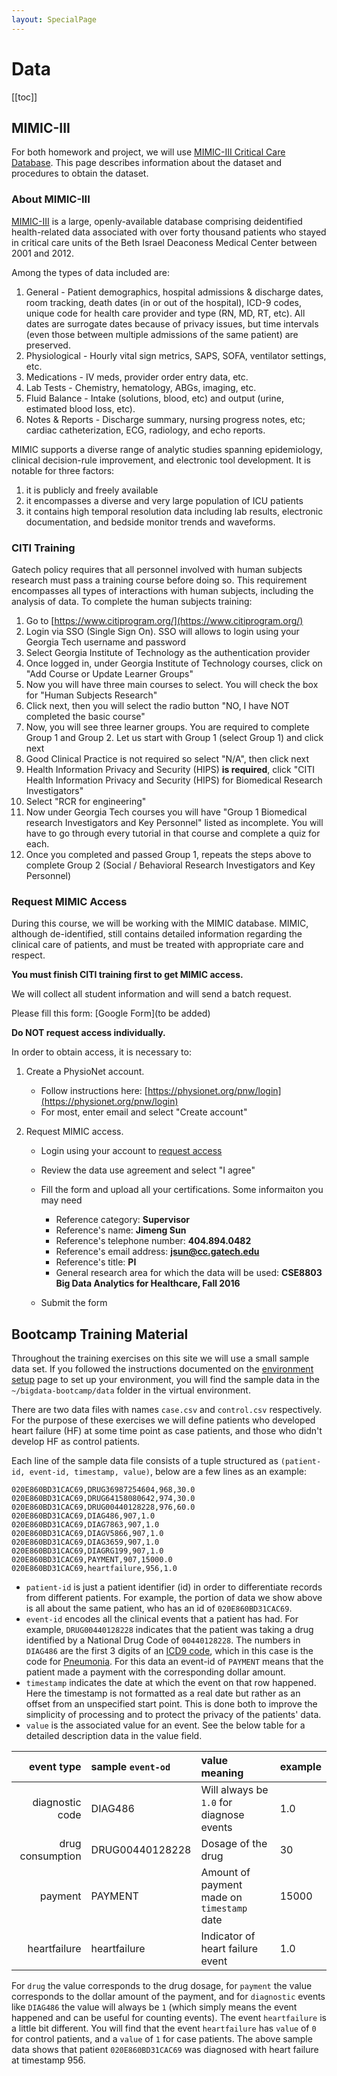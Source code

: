 ```yaml
---
layout: SpecialPage
---
```

# Data

[[toc]]

## MIMIC-III

For both homework and project, we will use [MIMIC-III Critical Care Database](https://mimic.mit.edu/about/mimic/). This page describes information about the dataset and procedures to obtain the dataset.

### About MIMIC-III

[MIMIC-III](https://mimic.mit.edu/about/mimic/) is a large, openly-available database comprising deidentified health-related data associated with over forty thousand patients who stayed in critical care units of the Beth Israel Deaconess Medical Center between 2001 and 2012.

Among the types of data included are:

1. General - Patient demographics, hospital admissions & discharge dates, room tracking, death dates (in or out of the hospital), ICD-9 codes, unique code for health care provider and type (RN, MD, RT, etc). All dates are surrogate dates because of privacy issues, but time intervals (even those between multiple admissions of the same patient) are preserved.
2. Physiological - Hourly vital sign metrics, SAPS, SOFA, ventilator settings, etc.
3. Medications - IV meds, provider order entry data, etc.
4. Lab Tests - Chemistry, hematology, ABGs, imaging, etc.
5. Fluid Balance - Intake (solutions, blood, etc) and output (urine, estimated blood loss, etc).
6. Notes & Reports - Discharge summary, nursing progress notes, etc; cardiac catheterization, ECG, radiology, and echo reports.

MIMIC supports a diverse range of analytic studies spanning epidemiology, clinical decision-rule improvement, and electronic tool development. It is notable for three factors:

1. it is publicly and freely available
2. it encompasses a diverse and very large population of ICU patients
3. it contains high temporal resolution data including lab results, electronic documentation, and bedside monitor trends and waveforms.

### CITI Training

Gatech policy requires that all personnel involved with human subjects research must pass a training course before doing so. This requirement encompasses all types of interactions with human subjects, including the analysis of data. To complete the human subjects training:

1. Go to [https://www.citiprogram.org/](https://www.citiprogram.org/)
2. Login via SSO (Single Sign On). SSO will allows to login using your Georgia Tech username and password
3. Select Georgia Institute of Technology as the authentication provider
4. Once logged in, under Georgia Institute of Technology courses, click on "Add Course or Update Learner Groups"
5. Now you will have three main courses to select. You will check the box for "Human Subjects Research"
6. Click next, then you will select the radio button "NO, I have NOT completed the basic course"
7. Now, you will see three learner groups. You are required to complete Group 1 and Group 2. Let us start with Group 1 (select Group 1) and click next
8. Good Clinical Practice is not required so select "N/A", then click next
9. Health Information Privacy and Security (HIPS) **is required**, click "CITI Health Information Privacy and Security (HIPS) for Biomedical Research Investigators"
10. Select "RCR for engineering"
11. Now under Georgia Tech courses you will have "Group 1 Biomedical research Investigators and Key Personnel" listed as incomplete. You will have to go through every tutorial in that course and complete a quiz for each.
12. Once you completed and passed Group 1, repeats the steps above to complete Group 2 (Social / Behavioral Research Investigators and Key Personnel)

### Request MIMIC Access

During this course, we will be working with the MIMIC database. MIMIC, although de-identified, still contains detailed information regarding the clinical care of patients, and must be treated with appropriate care and respect.

**You must finish CITI training first to get MIMIC access.**

We will collect all student information and will send a batch request.

Please fill this form: [Google Form](to be added)

**Do NOT request access individually.**

<NotInUse>

In order to obtain access, it is necessary to:

1. Create a PhysioNet account.
    - Follow instructions here: [https://physionet.org/pnw/login](https://physionet.org/pnw/login)
    - For most, enter email and select "Create account"

2. Request MIMIC access.
    - Login using your account to [request access](https://physionet.org/works/MIMICIIIClinicalDatabase/access.shtml)
    - Review the data use agreement and select "I agree"
    - Fill the form and upload all your certifications. Some informaiton you may need

        - Reference category: **Supervisor**
        - Reference's name: **Jimeng Sun**
        - Reference's telephone number: **404.894.0482**
        - Reference's email address: **jsun@cc.gatech.edu**
        - Reference's title: **PI**
        - General research area for which the data will be used: **CSE8803 Big Data Analytics for Healthcare, Fall 2016**
    - Submit the form

</NotInUse>

## Bootcamp Training Material

Throughout the training exercises on this site we will use a small sample data set. If you followed the instructions documented on the [environment setup](/env) page to set up your environment, you will find the sample data in the `~/bigdata-bootcamp/data` folder in the virtual environment.

There are two data files with names `case.csv` and `control.csv` respectively. For the purpose of these exercises we will define patients who developed heart failure (HF) at some time point as case patients, and those who didn't develop HF as control patients.

Each line of the sample data file consists of a tuple structured as `(patient-id, event-id, timestamp, value)`, below are a few lines as an example:

```
020E860BD31CAC69,DRUG36987254604,968,30.0
020E860BD31CAC69,DRUG64158080642,974,30.0
020E860BD31CAC69,DRUG00440128228,976,60.0
020E860BD31CAC69,DIAG486,907,1.0
020E860BD31CAC69,DIAG7863,907,1.0
020E860BD31CAC69,DIAGV5866,907,1.0
020E860BD31CAC69,DIAG3659,907,1.0
020E860BD31CAC69,DIAGRG199,907,1.0
020E860BD31CAC69,PAYMENT,907,15000.0
020E860BD31CAC69,heartfailure,956,1.0
```

- `patient-id` is just a patient identifier (id) in order to differentiate records from different patients. For example, the portion of data we show above is all about the same patient, who has an id of `020E860BD31CAC69`.
- `event-id` encodes all the clinical events that a patient has had. For example, `DRUG00440128228` indicates that the patient was taking a drug identified by a National Drug Code of `00440128228`. The numbers in `DIAG486` are the first 3 digits of an [ICD9 code](https://www.cms.gov/medicare-coverage-database/staticpages/icd-9-code-lookup.aspx), which in this case is the code for [Pneumonia](http://www.icd9data.com/2012/Volume1/460-519/480-488/486/486.htm). For this data an event-id of `PAYMENT` means that the patient made a payment with the corresponding dollar amount.
- `timestamp` indicates the date at which the event on that row happened. Here the timestamp is not formatted as a real date but rather as an offset from an unspecified start point. This is done both to improve the simplicity of processing and to protect the privacy of the patients' data.
- `value` is the associated value for an event. See the below table for a detailed description data in the value field.

|event type| sample `event-od`| value meaning| example|
|---------:|:-----------------|:-------------|:-------------|
|diagnostic code|DIAG486|Will always be `1.0` for diagnose events| 1.0 |
|drug consumption|DRUG00440128228|Dosage of the drug|30|
|payment|PAYMENT|Amount of payment made on `timestamp` date| 15000|
|heartfailure|heartfailure|Indicator of heart failure event| 1.0 |

<NotInUse>

For `drug` the value corresponds to the drug dosage, for `payment` the value corresponds to the dollar amount of the payment, and for `diagnostic` events like `DIAG486` the value will always be `1` (which simply means the event happened and can be useful for counting events). The event `heartfailure` is a little bit different. You will find that the event `heartfailure` has `value` of `0` for control patients, and a `value` of `1` for case patients. The above sample data shows that patient `020E860BD31CAC69` was diagnosed with heart failure at timestamp 956.

</NotInUse>
